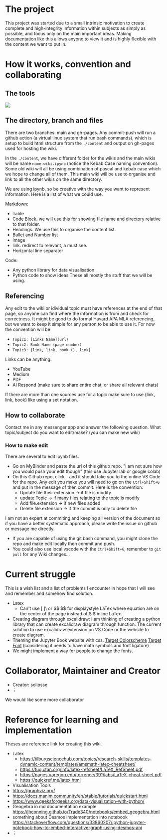 
# The project

This project was started due to a small intrinsic motivation to create complete and high-integrity information within subjects as simply as possible, and focus only on the main important ideas. Making documentation like this allows anyone to view it and is highly flexible with the content we want to put in.

# How it works, convention and collaborating

## The tools

![](./data/wiki-explain.svg)

## The directory, branch and files

There are two branches: main and gh-pages. Any commit-push will run a github action (a virtual linux system that run bash commands), which is setup to build html structure from the ```./content``` and output on gh-pages used for hosting the wiki.

In the ```./content```, we have different folder for the wikis and the main wikis will be name ```name-wiki.ipynb``` (notice the Kebab Case naming convention). Some old wiki will all be using combination of pascal and kebab case which we hope to change all of them. This main wiki will be use to organise and link to all the other wikis on the same directory.

We are using ipynb, so be creative with the way you want to represent information.
Here is a list of what we could use.

Markdown:

- Table
- Code Block. we will use this for showing file name and directory relative to that folder.
- Headings. We use this to organise the content list.
- Bullet and Number list
- image
- link. redirect to relevant, a must see.
- Horizontal line separator

Code:

- Any python library for data visualisation
- Python code to show ideas
These all mostly the stuff that we will be using.

## Referencing

Any edit to the wiki or idividual topic must have references at the end of that page, so anyone can find where the information is from and check for correctness. It might be good to do formal Havard APA MLA referencing, but we want to keep it simple for any person to be able to use it.
For now the convention will be 

- ```Topic1: [Links Name](url)```
- ```Topic2: Book Name (page number)```
- ```Topic3: {link, link, book (), link}```

Links can be anything:

- YouTube
- Medium
- PDF
- AI Respond (make sure to share entire chat, or share all relevant chats)

If there are more than one sources use for a topic make sure to use {link, link, book} like using a set notation.

## How to collaborate

Contact me in any messenger app and answer the following question.
What topic/subject do you want to edit/make? (you can make new wiki)

### How to make edit

There are several to edit ipynb files.

- Go on MyBinder and paste the url of this github repo. "I am not sure how you would push your edit though" (this use Jupyter lab or google colab)
- On this Github repo, click ```.``` and it should take you to the online VS Code for the repo. Any edit you make you will need to go on the ```Ctrl+Shift+G``` and put in the message of then commit. Here is the convention:
  - Update file.their extension -> if file is modify
  - update Topic -> if many files relating to the topic is modify
  - Add file.extension -> if new files added
  - Delete file.extension -> if the commit is only to delete file 

I am not an expert at commiting and keeping all version of the document so if you have a better systematic approach, please write the issue on github or message me directly.

- If you are capable of using the git bash command, you might clone the repo and make edit locally then commit and push.
- You could also use local vscode with the ```Ctrl+Shift+G```, remember to ```git pull``` for any Wiki changes...

# Current struggle

This is a wish list and a list of problems I encounter in hope that I will see and remember and somehow find solution.

- Latex
  - Can't use \[ ]\ or \$\$ \$\$ for displaystyle LaTex where equation are on the center of the page instead of \$ \$ inline LaTex
- Creating diagram through excalidraw: I am thinking of creating a python library that can create excalidraw diagram through function. The current solution to use excalidraw extension on VS Code or the website to create diagram.
- Theming the Jupyter Book website with css. [Target Colorscheme](https://rosepinetheme.com/palette/) [Target Font](https://www.jetbrains.com/lp/mono/) (considering it needs to have math symbols and font ligature)
- We might implement a way for people to change the fonts.

# Collaborator, Maintainer and Creator

- Creator: solipsse
- $\vdots$

We would like some more collaborator

# Reference for learning and implementation

Theses are reference link for creating this wiki.

- Latex
  - https://tilburgsciencehub.com/topics/research-skills/templates-dynamic-content/templates/amsmath-latex-cheatsheet/
  - https://tug.ctan.org/info/latex-refsheet/LaTeX_RefSheet.pdf
  - https://pages.uoregon.edu/torrence/391/labs/LaTeX-cheat-sheet.pdf
  - https://quickref.me/latex.html
- Visualisation Tools
- https://graphviz.org/
- https://docs.manim.community/en/stable/tutorials/quickstart.html
- https://www.geeksforgeeks.org/data-visualization-with-python/
- Geogebra in md documentation example https://jhconning.github.io/Trade340/notebooks/embed_geogebra.html
- something about Desmos implementation into notebook https://stackoverflow.com/questions/33860207/ipython-jupyter-notebook-how-to-embed-interactive-graph-using-desmos-api 
- $\vdots$